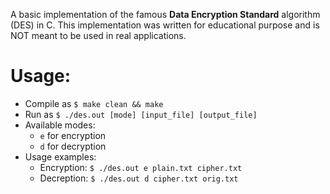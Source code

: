 A basic implementation of the famous **Data Encryption Standard** algorithm (DES) in C. This implementation was written for educational purpose and is NOT meant to be used in real applications.

Usage:
===========
- Compile as `$ make clean && make`
- Run as `$ ./des.out [mode] [input_file] [output_file]`
- Available modes:
  - `e` for encryption
  - `d` for decryption
- Usage examples:
  - Encryption: `$ ./des.out e plain.txt cipher.txt`
  - Decreption: `$ ./des.out d cipher.txt orig.txt`
